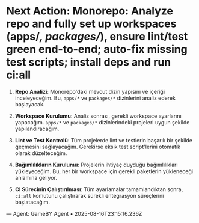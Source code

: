 # Next Action: Monorepo: Analyze repo and fully set up workspaces (apps/*, packages/*), ensure lint/test green end-to-end; auto-fix missing test scripts; install deps and run ci:all

1. **Repo Analizi**: Monorepo'daki mevcut dizin yapısını ve içeriği inceleyeceğim. Bu, `apps/*` ve `packages/*` dizinlerini analiz ederek başlayacak.

2. **Workspace Kurulumu**: Analiz sonrası, gerekli workspace ayarlarını yapacağım. `apps/*` ve `packages/*` dizinlerindeki projeleri uygun şekilde yapılandıracağım.

3. **Lint ve Test Kontrolü**: Tüm projelerde lint ve testlerin başarılı bir şekilde geçmesini sağlayacağım. Gerekirse eksik test script'lerini otomatik olarak düzelteceğim.

4. **Bağımlılıkların Kurulumu**: Projelerin ihtiyaç duyduğu bağımlılıkları yükleyeceğim. Bu, her bir workspace için gerekli paketlerin yükleneceği anlamına geliyor.

5. **CI Sürecinin Çalıştırılması**: Tüm ayarlamalar tamamlandıktan sonra, `ci:all` komutunu çalıştırarak sürekli entegrasyon süreçlerini başlatacağım.

— Agent: GameBY Agent • 2025-08-16T23:15:16.236Z
